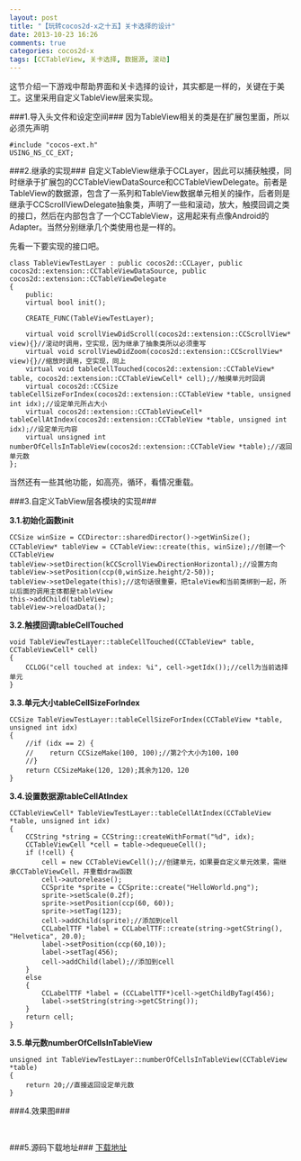 ```yaml
---
layout: post
title: "【玩转cocos2d-x之十五】关卡选择的设计"
date: 2013-10-23 16:26
comments: true
categories: cocos2d-x
tags: [CCTableView, 关卡选择, 数据源, 滚动]
---
```


这节介绍一下游戏中帮助界面和关卡选择的设计，其实都是一样的，关键在于美工。这里采用自定义TableView层来实现。

###1.导入头文件和设定空间###
因为TableView相关的类是在扩展包里面，所以必须先声明

	#include "cocos-ext.h"  
	USING_NS_CC_EXT;  

<!-- more -->

###2.继承的实现###
自定义TableView继承于CCLayer，因此可以捕获触摸，同时继承于扩展包的CCTableViewDataSource和CCTableViewDelegate。前者是TableView的数据源，包含了一系列和TableView数据单元相关的操作，后者则是继承于CCScrollViewDelegate抽象类，声明了一些和滚动，放大，触摸回调之类的接口，然后在内部包含了一个CCTableView，这用起来有点像Android的Adapter。当然分别继承几个类使用也是一样的。

先看一下要实现的接口吧。

	class TableViewTestLayer : public cocos2d::CCLayer, public cocos2d::extension::CCTableViewDataSource, public cocos2d::extension::CCTableViewDelegate  
	{  
		public:  
    	virtual bool init();    
  
    	CREATE_FUNC(TableViewTestLayer);  
      
    	virtual void scrollViewDidScroll(cocos2d::extension::CCScrollView* view){}//滚动时调用，空实现，因为继承了抽象类所以必须重写  
    	virtual void scrollViewDidZoom(cocos2d::extension::CCScrollView* view){}//缩放时调用，空实现，同上  
    	virtual void tableCellTouched(cocos2d::extension::CCTableView* table, cocos2d::extension::CCTableViewCell* cell);//触摸单元时回调  
    	virtual cocos2d::CCSize tableCellSizeForIndex(cocos2d::extension::CCTableView *table, unsigned int idx);//设定单元所占大小  
    	virtual cocos2d::extension::CCTableViewCell* tableCellAtIndex(cocos2d::extension::CCTableView *table, unsigned int idx);//设定单元内容  
    	virtual unsigned int numberOfCellsInTableView(cocos2d::extension::CCTableView *table);//返回单元数  
	};  
当然还有一些其他功能，如高亮，循环，看情况重载。

###3.自定义TabView层各模块的实现###

**3.1.初始化函数init**

	CCSize winSize = CCDirector::sharedDirector()->getWinSize();  
	CCTableView* tableView = CCTableView::create(this, winSize);//创建一个CCTableView  
	tableView->setDirection(kCCScrollViewDirectionHorizontal);//设置方向  
	tableView->setPosition(ccp(0,winSize.height/2-50));  
	tableView->setDelegate(this);//这句话很重要，把taleView和当前类绑到一起，所以后面的调用主体都是tableView  
	this->addChild(tableView);  
	tableView->reloadData();  

**3.2.触摸回调tableCellTouched**

	void TableViewTestLayer::tableCellTouched(CCTableView* table, CCTableViewCell* cell)  
	{  
    	CCLOG("cell touched at index: %i", cell->getIdx());//cell为当前选择单元  
	}  

**3.3.单元大小tableCellSizeForIndex**

	CCSize TableViewTestLayer::tableCellSizeForIndex(CCTableView *table, unsigned int idx)  
	{  
    	//if (idx == 2) {  
    	//    return CCSizeMake(100, 100);//第2个大小为100，100  
    	//}  
    	return CCSizeMake(120, 120);其余为120，120  
	}  

**3.4.设置数据源tableCellAtIndex**

	CCTableViewCell* TableViewTestLayer::tableCellAtIndex(CCTableView *table, unsigned int idx)  
	{  
    	CCString *string = CCString::createWithFormat("%d", idx);  
    	CCTableViewCell *cell = table->dequeueCell();  
    	if (!cell) {  
        	cell = new CCTableViewCell();//创建单元，如果要自定义单元效果，需继承CCTableViewCell，并重载draw函数  
        	cell->autorelease();  
        	CCSprite *sprite = CCSprite::create("HelloWorld.png");  
        	sprite->setScale(0.2f);  
        	sprite->setPosition(ccp(60, 60));  
        	sprite->setTag(123);  
        	cell->addChild(sprite);//添加到cell  
        	CCLabelTTF *label = CCLabelTTF::create(string->getCString(), "Helvetica", 20.0);  
        	label->setPosition(ccp(60,10));  
        	label->setTag(456);  
        	cell->addChild(label);//添加到cell  
    	}  
    	else  
    	{  
        	CCLabelTTF *label = (CCLabelTTF*)cell->getChildByTag(456);  
        	label->setString(string->getCString());  
    	}  
    	return cell;  
	}  

**3.5.单元数numberOfCellsInTableView**

	unsigned int TableViewTestLayer::numberOfCellsInTableView(CCTableView *table)  
	{  
    	return 20;//直接返回设定单元数  
	}  


###4.效果图###
<div align="center"><img src="http://note.youdao.com/yws/res/340/BCFCE344208144AD9280A6A16E8DF093" alt="" border="0" title="关卡1" /><br></br></div>

###5.源码下载地址###
[下载地址](http://download.csdn.net/detail/jackyvincefu/6422401)